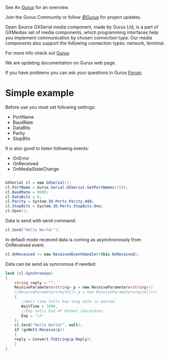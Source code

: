 See An [Gurux](http://www.gurux.org/ "Gurux") for an overview.


Join the Gurux Community or follow [@Gurux](https://twitter.com/guruxorg "@Gurux") for project updates.

Open Source GXSerial media component, made by Gurux Ltd, is a part of GXMedias set of media components, which programming interfaces help you implement communication by chosen connection type. Our media components also support the following connection types: network, terminal.

For more info check out [Gurux](http://www.gurux.org/ "Gurux").

We are updating documentation on Gurux web page. 

If you have problems you can ask your questions in Gurux [Forum](http://www.gurux.org/forum).

Simple example
=========================== 
Before use you must set following settings:
* PortName
* BaudRate
* DataBits
* Parity
* StopBits

It is also good to listen following events:
* OnError
* OnReceived
* OnMediaStateChange


```csharp

GXSerial cl = new GXSerial();
cl.PortName = Gurux.Serial.GXSerial.GetPortNames()[0];
cl.BaudRate = 9600;
cl.DataBits = 8;
cl.Parity = System.IO.Ports.Parity.Odd;
cl.StopBits = System.IO.Ports.StopBits.One;
cl.Open();

```

Data is send with send command:

```csharp
cl.Send("Hello World!");
```
In default mode received data is coming as asynchronously from OnReceived event.

```csharp
cl.OnReceived += new ReceivedEventHandler(this.OnReceived);

```
Data can be send as syncronous if needed:

```csharp
lock (cl.Synchronous)
{
    string reply = "";
    ReceiveParameters<string> p = new ReceiveParameters<string>()
    //ReceiveParameters<byte[]> p = new ReceiveParameters<byte[]>()
    {
       //Wait time tells how long data is waited.
       WaitTime = 1000,
       //Eop tells End Of Packet charachter.
       Eop = '\r'
    };
    cl.Send("Hello World!", null);
    if (gxNet1.Receive(p))
    {
	reply = Convert.ToString(p.Reply);
    }
}
```